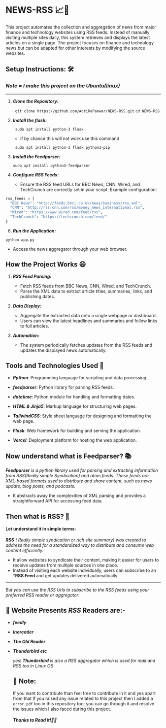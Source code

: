 # NEWS-RSS 📈📰
This project automates the collection and aggregation of news from major finance and technology websites using RSS feeds. Instead of manually visiting multiple sites daily, this system retrieves and displays the latest articles on a single page. The project focuses on finance and technology news but can be adapted for other interests by modifying the source websites.

## Setup Instructions: 🛠️
### ***Note*** = _I make this project on the Ubuntu(linux)_
***
1. ***Clone the Repository:***
   
   ``` git clone https://github.com/AdrikaPanwar/NEWS-RSS.git```
   ```cd NEWS-RSS```


3. ***Install the flask:***
 
    ``` sudo apt install python-3 flask``` 

    - if by chance this will not work use this command
   
   ``` sudo apt install python-3 flask python3-pip```

4. ***Install the Feedparser:***

   ```sudo apt install python3-feedparser```

5. ***Configure RSS Feeds:***

   - Ensure the RSS feed URLs for BBC News, CNN, Wired, and TechCrunch are correctly set in your script. Example configuration:
  ``` python
rss_feeds = {
    "BBC News": "http://feeds.bbci.co.uk/news/business/rss.xml",
    "CNN": "http://rss.cnn.com/rss/money_news_international.rss",
    "Wired": "https://www.wired.com/feed/rss",
    "TechCrunch": "https://techcrunch.com/feed/"
}
```

6. ***Run the Application:***

  ``` python app.py ```

  - Access the news aggregator through your web browser.

## How the Project Works 😄

   1. ***RSS Feed Parsing:***
      - Fetch RSS feeds from BBC News, CNN, Wired, and TechCrunch.
      - Parse the XML data to extract article titles, summaries, links, and publishing dates.

   2. ***Data Display:***
       - Aggregate the extracted data onto a single webpage or dashboard.
       - Users can view the latest headlines and summaries and follow links to full articles.

   3. ***Automation:***
        - The system periodically fetches updates from the RSS feeds and updates the displayed news automatically.
     
## Tools and Technologies Used 🐙

  - ***Python***:  Programming language for scripting and data processing.
    
  - ***feedparser***:  Python library for parsing RSS feeds.
    
  - ***datetime***:  Python module for handling and formatting dates.
    
  - ***HTML & Jinja5***:  Markup language for structuring web pages.
    
  - ***TailwindCSS***:  Style sheet language for designing and formatting the web page.
    
  - ***Flask***:  Web framework for building and serving the application.
    
  - ***Vercel***:  Deployment platform for hosting the web application.

## Now understand what is Feedparser? 📚 

***Feedparser*** _is a python library used for parsing and extracting information from RSS(Really simple Syndication) and atom feeds. These feeds are XML-based formats used to distribute and share content, such as news update, blog posts, and podcasts._

- It abstracts away the complexities of XML parsing and provides a straightforward API for accessing feed data.

## Then what is RSS?  📡

#### Let understand it in simple terms:

***RSS*** _( Really simple syndication or rich site summary) was created to address the need for a standardized way to distribute and consume web content efficiently._

- It allow websites to syndicate their content, making it easier for users to receive updates from multiple sources in one place.
- Instead of visiting each website individually, users can subscribe to an ***RSS Feed** and get updates delivered automatically

---

_But you can use the RSS Urls to subscribe to the RSS feeds using your preferred RSS reader or aggregator_.

## 📖 Website Presents ***RSS*** Readers are:-

- ***feedly***
- ***Inoreader***
- ***The Old Reader***
- ***Thunderbird etc***

  _yes! ***Thunderbird*** is also a RSS aggregator which is used for mail and RSS too in Linux OS_

  ## 📝 Note:

  If you want to contribute than feel free to contribute in it and yes apart from that If you raised any issue related to this project then I added a ```error.pdf``` too in this repository too; you can go through it and resolve the issues which I also faced during this project.

  #### ***Thanks to Read it!🙌😄***
    
